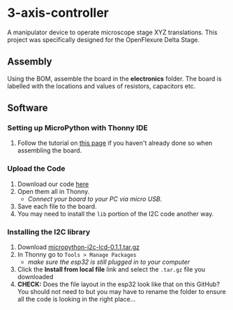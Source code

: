 # 3-axis-controller

A manipulator device to operate microscope stage XYZ translations. This project was specifically designed for the OpenFlexure Delta Stage.
  
## Assembly

Using the BOM, assemble the board in the __electronics__ folder. The board is labelled with the locations and values of resistors, capacitors etc.

## Software
### Setting up MicroPython with Thonny IDE
1. Follow the tutorial on [this page](https://randomnerdtutorials.com/getting-started-thonny-micropython-python-ide-esp32-esp8266/) if you haven't already done so when assembling the board.  
### Upload the Code
1. Download our code [here](https://github.com/Open-2-Photon-Microscope/3-axis-controller/tree/main/micropython/V2)
1. Open them all in Thonny.
    * *Connect your board to your PC via micro USB.*
1. Save each file to the board.
1. You may need to install the `lib` portion of the I2C code another way.

### Installing the I2C library
1. Download [micropython-i2c-lcd-0.1.1.tar.gz](https://pypi.org/project/micropython-i2c-lcd/#files)
1. In Thonny go to `Tools > Manage Packages`
    * _make sure the esp32 is still plugged in to your computer_
1. Click the __Install from local file__ link and select the `.tar.gz` file you downloaded
1. __CHECK:__ Does the file layout in the esp32 look like that on this GitHub? You should not need to but you may have to rename the folder to ensure all the code is looking in the right place...
